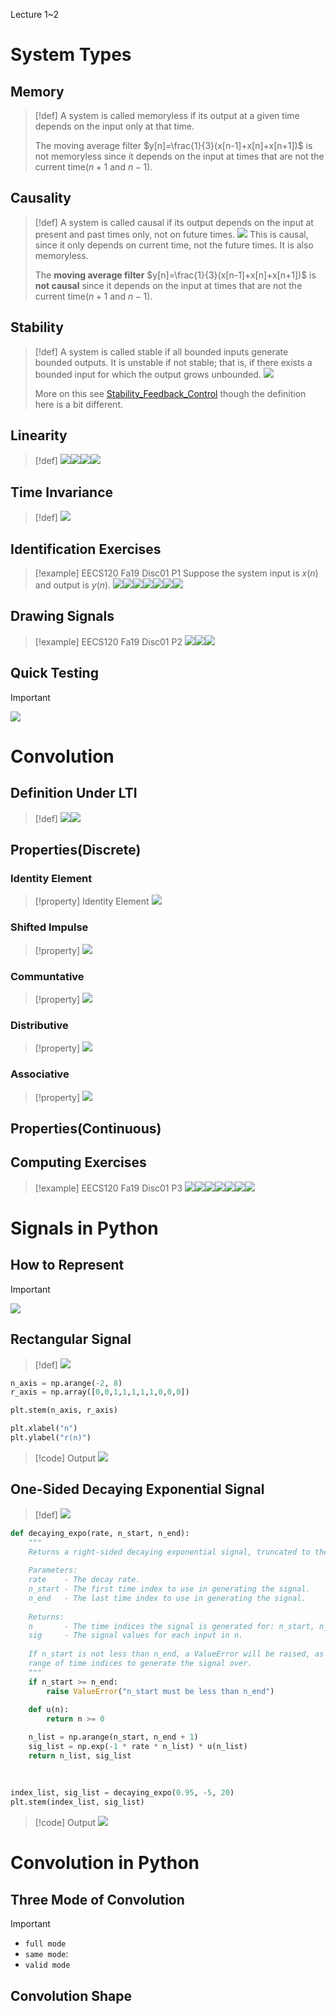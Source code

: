 Lecture 1~2
# System Types
## Memory
> [!def]
> A system is called memoryless if its output at a given time depends on the input only at that time.
> 
> The moving average filter $y[n]=\frac{1}{3}(x[n-1]+x[n]+x[n+1])$ is not memoryless since it depends on the input at times that are not the current time($n+1$ and $n-1$).


## Causality
> [!def]
> A system is called causal if its output depends on the input at present and past times only, not on future times.
> ![](Signals_LTI_Systems.assets/image-20240328181143714.png)
> This is causal, since it only depends on current time, not the future times. It is also memoryless.
> 
> The **moving average filter** $y[n]=\frac{1}{3}(x[n-1]+x[n]+x[n+1])$ is **not causal** since it depends on the input at times that are not the current time($n+1$ and $n-1$).





## Stability
> [!def]
> A system is called stable if all bounded inputs generate bounded outputs. It is unstable if not stable; that is, if there exists a bounded input for which the output grows unbounded.
> ![](Signals_LTI_Systems.assets/image-20240328182022936.png)
> 
> More on this see [Stability_Feedback_Control](../../Machine_Learning/Control_LA_Circuit/EECS16B/Module2_Robotic_Control/Stability_Feedback_Control.md) though the definition here is a bit different.



## Linearity
> [!def]
> ![](Signals_LTI_Systems.assets/image-20240328181344757.png)![](Signals_LTI_Systems.assets/image-20240328181351950.png)![](Signals_LTI_Systems.assets/image-20240328181357466.png)![](Signals_LTI_Systems.assets/image-20240328181402738.png)



## Time Invariance
> [!def]
> ![](Signals_LTI_Systems.assets/image-20240328181411912.png)


## Identification Exercises
> [!example] EECS120 Fa19 Disc01 P1
> Suppose the system input is $x(n)$ and output is $y(n)$.
> ![](Signals_LTI_Systems.assets/image-20240328182122730.png)![](Signals_LTI_Systems.assets/image-20240328182127248.png)![](Signals_LTI_Systems.assets/image-20240329123546513.png)![](Signals_LTI_Systems.assets/image-20240329123722289.png)![](Signals_LTI_Systems.assets/image-20240329123730317.png)![](Signals_LTI_Systems.assets/image-20240329123744985.png)![](Signals_LTI_Systems.assets/image-20240329123754304.png)



## Drawing Signals
> [!example] EECS120 Fa19 Disc01 P2
> ![](Signals_LTI_Systems.assets/image-20240330163227866.png)![](Signals_LTI_Systems.assets/image-20240330163234273.png)![](Signals_LTI_Systems.assets/image-20240330163240913.png)





## Quick Testing
> [!important]
> ![](Signals_LTI_Systems.assets/image-20240601133137399.png)



















# Convolution
## Definition Under LTI
> [!def]
> ![](Signals_LTI_Systems.assets/image-20240316215546778.png)![](Signals_LTI_Systems.assets/image-20240316215551940.png)



## Properties(Discrete)
### Identity Element
> [!property] Identity Element
> ![](Signals_LTI_Systems.assets/image-20240316214759670.png)


### Shifted Impulse
> [!property]
> ![](Signals_LTI_Systems.assets/image-20240316215607484.png)

   

### Communtative
> [!property]
> ![](Signals_LTI_Systems.assets/image-20240316220833860.png)



### Distributive
> [!property]
> ![](Signals_LTI_Systems.assets/image-20240316220853240.png)




### Associative 
> [!property]
> ![](Signals_LTI_Systems.assets/image-20240316220926474.png)


## Properties(Continuous)



## Computing Exercises
> [!example] EECS120 Fa19 Disc01 P3
> ![](Signals_LTI_Systems.assets/image-20240330163437776.png)![](Signals_LTI_Systems.assets/image-20240330163442722.png)![](Signals_LTI_Systems.assets/image-20240330163447594.png)![](Signals_LTI_Systems.assets/image-20240330163453736.png)![](Signals_LTI_Systems.assets/image-20240330163500505.png)![](Signals_LTI_Systems.assets/image-20240330163815968.png)![](Signals_LTI_Systems.assets/image-20240330163830195.png)






# Signals in Python
## How to Represent
> [!important]
> ![](Signals_LTI_Systems.assets/image-20240407180125686.png)


## Rectangular Signal
> [!def]
> ![](Signals_LTI_Systems.assets/image-20240407180155047.png)
```python
n_axis = np.arange(-2, 8)
r_axis = np.array([0,0,1,1,1,1,1,0,0,0])

plt.stem(n_axis, r_axis)

plt.xlabel("n")
plt.ylabel("r(n)")
```
> [!code] Output
> ![](Signals_LTI_Systems.assets/image-20240407180618512.png)



## One-Sided Decaying Exponential Signal
> [!def]
> ![](Signals_LTI_Systems.assets/image-20240407181301071.png)
```python
def decaying_expo(rate, n_start, n_end):
    """
    Returns a right-sided decaying exponential signal, truncated to the provided indices.
    
    Parameters:
    rate    - The decay rate.
    n_start - The first time index to use in generating the signal. 
    n_end   - The last time index to use in generating the signal.
    
    Returns:
    n       - The time indices the signal is generated for: n_start, n_start + 1, ..., n_end.
    sig     - The signal values for each input in n.
    
    If n_start is not less than n_end, a ValueError will be raised, as this specifies an empty
    range of time indices to generate the signal over.    
    """
    if n_start >= n_end:
        raise ValueError("n_start must be less than n_end")
    
    def u(n):
        return n >= 0

    n_list = np.arange(n_start, n_end + 1)
    sig_list = np.exp(-1 * rate * n_list) * u(n_list)
    return n_list, sig_list
	
	
	
index_list, sig_list = decaying_expo(0.95, -5, 20)
plt.stem(index_list, sig_list)
```
> [!code] Output
> ![](Signals_LTI_Systems.assets/image-20240412195023473.png)









# Convolution in Python
## Three Mode of Convolution
> [!important]
> - `full mode`
> - `same mode`: 
> - `valid mode`





## Convolution Shape






